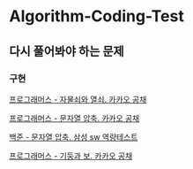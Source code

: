 # Algorithm-Coding-Test

## 다시 풀어봐야 하는 문제

### 구현
[프로그래머스 - 자물쇠와 열쇠. 카카오 공채](https://github.com/Haaae/Algorithm-Coding-Test/blob/master/implementation/%EC%9E%90%EB%AC%BC%EC%87%A0%EC%99%80_%EC%97%B4%EC%87%A0_%ED%94%84%EB%A1%9C%EA%B7%B8%EB%9E%98%EB%A8%B8%EC%8A%A4.py)

[프로그래머스 - 문자열 압축. 카카오 공채](https://github.com/Haaae/Algorithm-Coding-Test/blob/master/implementation/%EB%AC%B8%EC%9E%90%EC%97%B4_%EC%95%95%EC%B6%95_%ED%94%84%EB%A1%9C%EA%B7%B8%EB%9E%98%EB%A8%B8%EC%8A%A4.py)

[백준 - 문자열 압축. 삼성 sw 역량테스트](https://github.com/Haaae/Algorithm-Coding-Test/blob/master/implementation/%EB%B1%80_%EB%B0%B1%EC%A4%80.py)

[프로그래머스 - 기둥과 보. 카카오 공채](https://github.com/Haaae/Algorithm-Coding-Test/blob/master/implementation/%EA%B8%B0%EB%91%A5%EA%B3%BC_%EB%B3%B4.py)